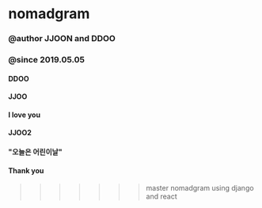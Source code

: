 # nomadgram

### @author JJOON and DDOO

### @since 2019.05.05

#### DDOO

#### JJOO

#### I love you

#### JJOO2

#### "오늘은 어린이날"

#### Thank you

>>>>>>> master
nomadgram using django and react
